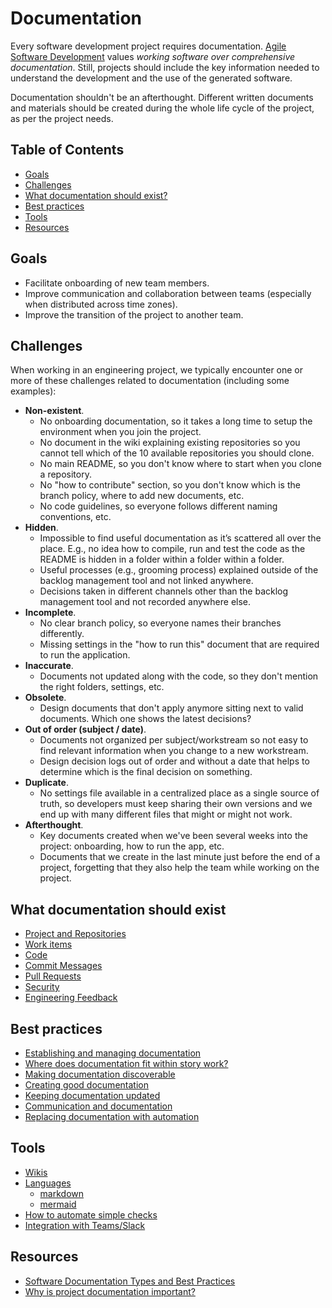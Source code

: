 # Documentation

Every software development project requires documentation. [Agile Software Development](https://agilemanifesto.org/) values *working software over comprehensive documentation*. Still, projects should include the key information needed to understand the development and the use of the generated software.

Documentation shouldn't be an afterthought. Different written documents and materials should be created during the whole life cycle of the project, as per the project needs.

## Table of Contents

- [Goals](#goals)
- [Challenges](#challenges)
- [What documentation should exist?](#what-documentation-should-exist)
- [Best practices](#best-practices)
- [Tools](#tools)
- [Resources](#resources)

## Goals

- Facilitate onboarding of new team members.
- Improve communication and collaboration between teams (especially when distributed across time zones).
- Improve the transition of the project to another team.

## Challenges

When working in an engineering project, we typically encounter one or more of these challenges related to documentation (including some examples):

- **Non-existent**.
  - No onboarding documentation, so it takes a long time to setup the environment when you join the project.
  - No document in the wiki explaining existing repositories so you cannot tell which of the 10 available repositories you should clone.
  - No main README, so you don't know where to start when you clone a repository.
  - No "how to contribute" section, so you don't know which is the branch policy, where to add new documents, etc.
  - No code guidelines, so everyone follows different naming conventions, etc.
- **Hidden**.
  - Impossible to find useful documentation as it’s scattered all over the place. E.g., no idea how to compile, run and test the code as the README is hidden in a folder within a folder within a folder.
  - Useful processes (e.g., grooming process) explained outside of the backlog management tool and not linked anywhere.
  - Decisions taken in different channels other than the backlog management tool and not recorded anywhere else.
- **Incomplete**.
  - No clear branch policy, so everyone names their branches differently.
  - Missing settings in the "how to run this" document that are required to run the application.
- **Inaccurate**.
  - Documents not updated along with the code, so they don't mention the right folders, settings, etc.
- **Obsolete**.
  - Design documents that don't apply anymore sitting next to valid documents. Which one shows the latest decisions?
- **Out of order (subject / date)**.
  - Documents not organized per subject/workstream so not easy to find relevant information when you change to a new workstream.
  - Design decision logs out of order and without a date that helps to determine which is the final decision on something.
- **Duplicate**.
  - No settings file available in a centralized place as a single source of truth, so developers must keep sharing their own versions and we end up with many different files that might or might not work.
- **Afterthought**.
  - Key documents created when we've been several weeks into the project: onboarding, how to run the app, etc.
  - Documents that we create in the last minute just before the end of a project, forgetting that they also help the team while working on the project.

## What documentation should exist

- [Project and Repositories](./guidance/project-and-repositories.md)
- [Work items](./guidance/work-items.md)
- [Code](./guidance/code.md)
- [Commit Messages](../source-control/readme.md#commit-best-practices)
- [Pull Requests](./guidance/pull-requests.md)
- [Security](./guidance/security.md)
- [Engineering Feedback](./guidance/engineering-feedback.md)

## Best practices

- [Establishing and managing documentation](./best-practices/establish-and-manage.md)
- [Where does documentation fit within story work?](./best-practices/fit-within-story-work.md)
- [Making documentation discoverable](./best-practices/discoverability.md)
- [Creating good documentation](./best-practices/good-documentation.md)
- [Keeping documentation updated](./best-practices/keep-updated.md)
- [Communication and documentation](./best-practices/communication.md)
- [Replacing documentation with automation](./best-practices/automation.md)

## Tools

- [Wikis](./tools/wikis.md)
- [Languages](./tools/languages.md)
  - [markdown](./tools/languages.md#markdown)
  - [mermaid](./tools/languages.md#mermaid)
- [How to automate simple checks](./tools/automation.md)
- [Integration with Teams/Slack](./tools/integrations.md)

## Resources

- [Software Documentation Types and Best Practices](https://blog.prototypr.io/software-documentation-types-and-best-practices-1726ca595c7f)
- [Why is project documentation important?](https://www.greycampus.com/blog/project-management/why-is-project-documentation-important)
